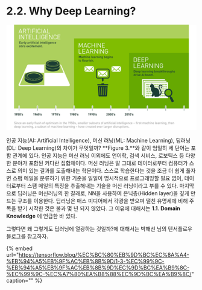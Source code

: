 # 2.2. Why Deep Learning?

![Figure 3. Inclusion Relationship of AI, ML, DL](../.gitbook/assets/figure-3.png)

인공 지능\(AI: Artificial Intelligence\), 머신 러닝\(ML: Machine Learning\), 딥러닝\(DL: Deep Learning\)의 차이가 무엇일까? **Figure 3.**와 같이 엄밀히 세 단어는 포함 관계에 있다. 인공 지능은 머신 러닝 이외에도 언어학, 검색 서비스, 로보틱스 등 다양한 분야가 포함된 커다란 집합체이다. 머신 러닝은 말 그대로 데이터로부터 컴퓨터가 스스로 의미 있는 결과를 도출해내는 학문이다. 스스로 학습한다는 것을 조금 더 쉽게 풀자면 스팸 메일을 분류하기 위한 기준을 일일이 명시적으로 프로그래밍할 필요 없이, 데이터로부터 스팸 메일의 특징을 추출해내는 기술을 머신 러닝이라고 부를 수 있다. 마지막으로 딥러닝은 머신러닝의 한 갈래로, NN을 사용하여 은닉층\(Hidden layer\)을 깊게 만드는 구조를 이용한다. 딥러닝은 매스 미디어에서 각광을 받으며 떨친 유명세에 비해 주목을 받기 시작한 것은 불과 몇 년 되지 않았다. 그 이유에 대해서는 **1.1. Domain Knowledge** 에 언급한 바 있다.

그렇다면 왜 그렇게도 딥러닝에 열광하는 것일까?에 대해서는 박해선 님의 텐서플로우 블로그를 참고하자.

{% embed url="https://tensorflow.blog/%EC%BC%80%EB%9D%BC%EC%8A%A4-%EB%94%A5%EB%9F%AC%EB%8B%9D/1-3-%EC%99%9C-%EB%94%A5%EB%9F%AC%EB%8B%9D%EC%9D%BC%EA%B9%8C-%EC%99%9C-%EC%A7%80%EA%B8%88%EC%9D%BC%EA%B9%8C/" caption="" %}

